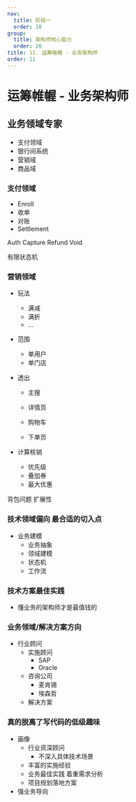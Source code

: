 ```yaml
---
nav:
  title: 阶段一
  order: 10
group:
  title: 架构师核心能力
  order: 20
title: 11. 运筹帷幄 - 业务架构师
order: 11
---
```


# 运筹帷幄 - 业务架构师

## 业务领域专家

- 支付领域
- 银行间系统
- 营销域
- 商品域

### 支付领域

- Enroll
- 收单
- 对账
- Settlement

Auth Capture Refund Void

有限状态机

### 营销领域

- 玩法

  - 满减
  - 满折
  - ...

- 范围

  - 单用户
  - 单门店

- 透出

  - 主搜

  - 详情页
  - 购物车
  - 下单页

- 计算核销

  - 优先级
  - 叠加券
  - 最大优惠

背包问题 扩展性

### 技术领域偏向 最合适的切入点

- 业务建模
  - 业务抽象
  - 领域建模
  - 状态机
  - 工作流

### 技术方案最佳实践

- 懂业务的架构师才是最值钱的

### 业务领域/解决方案方向

- 行业顾问
  - 实施顾问
    - SAP
    - Oracle
  - 咨询公司
    - 麦肯锡
    - 埃森哲
  - 解决方案

### 真的脱离了写代码的低级趣味

- 画像
  - 行业资深顾问
    - 不深入具体技术场景
  - 丰富的实施经验
  - 业务最佳实践 着重需求分析
  - 项目规划落地方案
- 强业务导向

